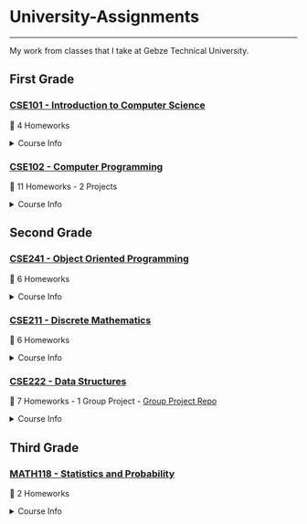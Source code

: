 # University-Assignments

------------------------

My work from classes that I take at Gebze Technical University.

## First Grade

### [CSE101 - Introduction to Computer Science](https://github.com/muhammedogz/University-Assignments/tree/main/CSE101%20-%20Introduction%20to%20Computer%20Science)

🏁 4 Homeworks

<details>
  <summary>Course Info</summary>
  
- Teaches fundamental of Computer Science
- Introduces fields of Computer Science
- Introduces to programing with C and Arduino

</details>

### [CSE102 - Computer Programming](https://github.com/muhammedogz/University-Assignments/tree/main/CSE102%20-%20Computer%20Programming)

🏁 11 Homeworks - 2 Projects

<details>
  <summary>Course Info</summary>
  
- Teaches Intermediate C Programing
  - Functions
  - Arrays - Linked List - Data Structures
  - Parameters/Arguments
  - Pointers

</details>

## Second Grade

### [CSE241 - Object Oriented Programming](https://github.com/muhammedogz/University-Assignments/tree/main/CSE241%20-%20Object%20Oriented%20Programming)

🏁 6 Homeworks

<details>
  <summary>Course Info</summary>
  
- Teaches Advance OOP Principles with C++ and Java
  - Inheritance
  - Polymorphism
  - Abstraction
  - Encapsulation

</details>

### [CSE211 - Discrete Mathematics](https://github.com/muhammedogz/GTU-University-Assignments/tree/main/CSE211%20-%20Discrete%20Mathematics)

🏁 6 Homeworks

<details>
  <summary>Course Info</summary>
  
- Teaches Discrete Mathematics in Computer Science
- Provides an essential foundation for virtually area of computer science

</details>

### [CSE222 - Data Structures](https://github.com/muhammedogz/University-Assignments/tree/main/CSE222%20-%20Data%20Structures)

🏁 7 Homeworks - 1 Group Project - [Group Project Repo](https://github.com/CSE222-Project-Group-1/Human-Resources-Company)

<details>
  <summary>Course Info</summary>
  
- Teaches Advance Data Structure
  - Lists
  - Trees
  - Graphs

</details>

## Third Grade

### [MATH118 - Statistics and Probability](https://github.com/muhammedogz/University-Assignments/tree/main/MATH118%20-%20Statistics%20and%20Probability/)

🏁 2 Homeworks

<details>
  <summary>Course Info</summary>

- Teaches Statistics and Probability with real world examples
  - I Used python and C++ for homeworks.

</details>
